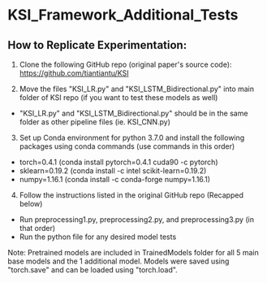 # KSI_Framework_Additional_Tests

## How to Replicate Experimentation:

1. Clone the following GitHub repo (original paper's source code): https://github.com/tiantiantu/KSI

2. Move the files "KSI_LR.py" and "KSI_LSTM_Bidirectional.py" into main folder of KSI repo (if you want to test these models as well)
- "KSI_LR.py" and "KSI_LSTM_Bidirectional.py" should be in the same folder as other pipeline files (ie. KSI_CNN.py)

3. Set up Conda environment for python 3.7.0 and install the following packages using conda commands (use commands in this order)
- torch=0.4.1 (conda install pytorch=0.4.1 cuda90 -c pytorch)
- sklearn=0.19.2 (conda install -c intel scikit-learn=0.19.2)
- numpy=1.16.1 (conda install -c conda-forge numpy=1.16.1)

4. Follow the instructions listed in the original GitHub repo (Recapped below)
- Run preprocessing1.py, preprocessing2.py, and preprocessing3.py (in that order)
- Run the python file for any desired model tests


Note: Pretrained models are included in TrainedModels folder for all 5 main base models and the 1 additional model. Models were saved using "torch.save" and can be loaded using "torch.load".
